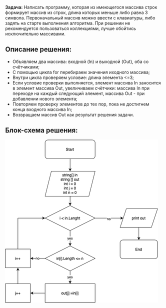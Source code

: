 **Задача:**  Написать программу, которая из имеющегося массива строк формирует массив из строк, длина которых меньше либо равна 3 символа. Первоначальный массив можно ввести с клавиатуры, либо задять на старте выполнения алгоритма. При решении не рекомендуется пользоваться коллекциями, лучше обойтись исключительно массивами.

## Описание решения:
 + Объявляем два массива: входной (In) и выходной (Out), оба со счётчиками;
 + С помощью цикла for перебираем значения иходного массива;
 + Внутри цикла проверяем условие: длина элемента <=3;
 + Если условие проверки выполняется, элемент массива In заносится в элемент массива Out, увеличиваем счётчики: массива In при переходе на каждый следующий элемент, массива Out - при добавлении нового элемента;
 + Повторяем проверку элементов до тех пор, пока не достигнем конца входного массива In;
 + Возвращаем массив Out как результат решения задачи.  
 
 ## Блок-схема решения:
 ![Блок-схема](Schem.drawio.png)
 

